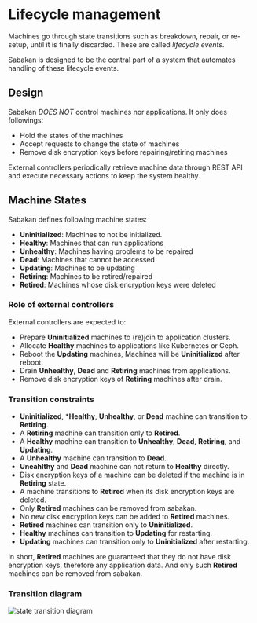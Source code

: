 Lifecycle management
====================

Machines go through state transitions such as breakdown, repair, or re-setup,
until it is finally discarded.  These are called *lifecycle events*.

Sabakan is designed to be the central part of a system that automates
handling of these lifecycle events.

Design
------

Sabakan *DOES NOT* control machines nor applications.
It only does followings:

* Hold the states of the machines
* Accept requests to change the state of machines
* Remove disk encryption keys before repairing/retiring machines

External controllers periodically retrieve machine data through REST API
and execute necessary actions to keep the system healthy.

Machine States
--------------

Sabakan defines following machine states:

* **Uninitialized**: Machines to not be initialized.
* **Healthy**: Machines that can run applications
* **Unhealthy**: Machines having problems to be repaired
* **Dead**: Machines that cannot be accessed
* **Updating**: Machines to be updating 
* **Retiring**: Machines to be retired/repaired
* **Retired**: Machines whose disk encryption keys were deleted

### Role of external controllers

External controllers are expected to:

* Prepare **Uninitialized** machines to (re)join to application clusters.
* Allocate **Healthy** machines to applications like Kubernetes or Ceph.
* Reboot the **Updating** machines, Machines will be **Uninitialized** after reboot.
* Drain **Unhealthy**, **Dead** and **Retiring** machines from applications.
* Remove disk encryption keys of **Retiring** machines after drain.

### Transition constraints

* **Uninitialized**, ***Healthy**, **Unhealthy**, or **Dead** machine can transition to **Retiring**.
* A **Retiring** machine can transition only to **Retired**.
* A **Healthy** machine can transition to **Unhealthy**, **Dead**, **Retiring**, and **Updating**.
* A **Unhealthy** machine can transition to **Dead**.
* **Uneahlthy** and **Dead** machine can not return to **Healthy** directly.
* Disk encryption keys of a machine can be deleted if the machine is in **Retiring** state.
* A machine transitions to **Retired** when its disk encryption keys are deleted.
* Only **Retired** machines can be removed from sabakan.
* No new disk encryption keys can be added to **Retired** machines.
* **Retired** machines can transition only to **Uninitialized**.
* **Healthy** machines can transition to **Updating** for restarting.
* **Updating** machines can transition only to **Uninitialized** after restarting.

In short, **Retired** machines are guaranteed that they do not have disk encryption keys,
therefore any application data.  And only such **Retired** machines can be removed from
sabakan.

### Transition diagram

![state transition diagram](http://www.plantuml.com/plantuml/png/ZP91JuH038NlyojwDY7UEPWrxa4lncoo9-EXC5sPCDCXfRZ1No-3B3h4nBsGbdxlFMYwwnL5X-3DwyqR53QUkRY38pjswj2xJx8cww2Ove-4NflnZyc1r8dZznBsL7jqGY3BAsCMsGmUkVdk4gbKQm_8G29HCcvFQ4ju9Zr7QM5W8QmRh3nbr2RsT-gA3LsAxIng0jVgza1LZAa2RGZ2PE-OZBdCeTWkf8JxavA0pCA9vEQwJyd0hUVJsa107j3xSID8gp0cFVyBMfbDnejGby3iHyt5wCSriGSAyOFwcRMkRu6ubh5J5nbQ6XSPNPspuEkDJVTMmWCoI0hAM3X93D1ZXIsosH7R8VWl)
